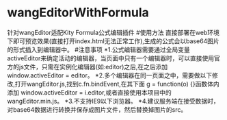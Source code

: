 # wangEditorWithFormula
针对wangEditor适配Kity Formula公式编辑插件
#使用方法
直接部署在web环境下即可预览效果(直接打开index.html无法正常工作),生成的公式会以base64图片的形式插入到编辑器中。
#注意事项
*1.公式编辑器需要通过全局变量activeEditor来确定活动的编辑器，当页面中只有一个编辑器时，可以直接使用官方的js文件，只需在实例化编辑器(如:editor)之后,在之后添加window.activeEditor = editor。
*2.多个编辑器在同一页面之中，需要做以下修改,打开wangEditor.js,找到c.fn.bindEvent,在其下面 g = function(o) {}函数体内添加   window.activeEditor = i.editor,或者直接使用本项目中的wangEditor.min.js。
*3.不支持IE9以下浏览器。
*4.建议服务端在接受数据时，对base64数据进行转换并保存成图片文件，然后替换掉图片的src。
